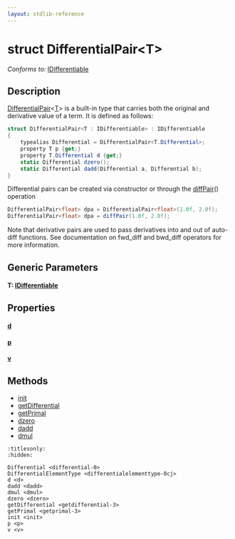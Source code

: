 ```yaml
---
layout: stdlib-reference
---
```


# struct DifferentialPair\<T\>

*Conforms to:* [IDifferentiable](../interfaces/idifferentiable-01/index)

## Description

<span class='code'><a href="index" class="code_type">DifferentialPair</a>&lt;<a href="index#typeparam-T" class="code_type">T</a>&gt;</span> is a built-in type that carries both the original and derivative value of a term.
It is defined as follows:
```csharp
struct DifferentialPair<T : IDifferentiable> : IDifferentiable
{
    typealias Differential = DifferentialPair<T.Differential>;
    property T p {get;}
    property T.Differential d {get;}
    static Differential dzero();
    static Differential dadd(Differential a, Differential b);
}
```

Differential pairs can be created via constructor or through the <span class='code'><a href="">diffPair</a>()</span> operation
```csharp
DifferentialPair<float> dpa = DifferentialPair<float>(1.0f, 2.0f);
DifferentialPair<float> dpa = diffPair(1.0f, 2.0f);
```
Note that derivative pairs are used to pass derivatives into and out of auto-diff functions.
See documentation on <span class='code'>fwd_diff</span> and <span class='code'>bwd_diff</span> operators for more information.


## Generic Parameters

####  <a id="typeparam-T"></a>T: [IDifferentiable](../interfaces/idifferentiable-01/index)

## Properties

####  <a id="decl-d"></a>[d]()
####  <a id="decl-p"></a>[p]()
####  <a id="decl-v"></a>[v]()

## Methods

* [init](../init)
* [getDifferential](../getdifferential-3)
* [getPrimal](../getprimal-3)
* [dzero](../dzero)
* [dadd](../dadd)
* [dmul](../dmul)


```{toctree}
:titlesonly:
:hidden:

Differential <differential-0>
DifferentialElementType <differentialelementtype-0cj>
d <d>
dadd <dadd>
dmul <dmul>
dzero <dzero>
getDifferential <getdifferential-3>
getPrimal <getprimal-3>
init <init>
p <p>
v <v>
```
